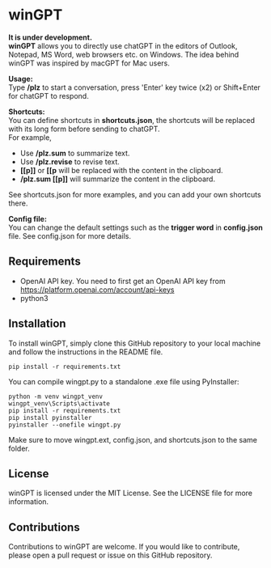 
# winGPT
**It is under development.**  
**winGPT** allows you to directly use chatGPT in the editors of Outlook, Notepad, MS Word, web browsers etc. on Windows. The idea behind winGPT was inspired by macGPT for Mac users.  


**Usage:**  
Type **/plz** to start a conversation, press 'Enter' key twice (x2) or Shift+Enter for chatGPT to respond.

**Shortcuts:**  
You can define shortcuts in **shortcuts.json**, the shortcuts will be replaced with its long form before sending to chatGPT.  
For example,
* Use **/plz.sum** to summarize text.  
* Use **/plz.revise** to revise text.  
* **[[p]]** or **[[p** will be replaced with the content in the clipboard.  
* **/plz.sum [[p]]** will summarize the content in the clipboard.  

See shortcuts.json for more examples, and you can add your own shortcuts there.  

**Config file:**  
You can change the default settings such as the **trigger word** in **config.json** file.
See config.json for more details.

## Requirements
- OpenAI API key. You need to first get an OpenAI API key from https://platform.openai.com/account/api-keys
- python3

## Installation

To install winGPT, simply clone this GitHub repository to your local machine and follow the instructions in the README file.
```
pip install -r requirements.txt
```

You can compile wingpt.py to a standalone .exe file using PyInstaller:
```
python -m venv wingpt_venv
wingpt_venv\Scripts\activate
pip install -r requirements.txt
pip install pyinstaller
pyinstaller --onefile wingpt.py
```
Make sure to move wingpt.ext, config.json, and shortcuts.json to the same folder.
## License

winGPT is licensed under the MIT License. See the LICENSE file for more information.

## Contributions

Contributions to winGPT are welcome. If you would like to contribute, please open a pull request or issue on this GitHub repository.

